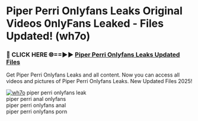 # Piper Perri Onlyfans Leaks Original Videos 0nlyFans Leaked - Files Updated! (wh7o)

<h3>🔴 CLICK HERE 🌐==►► <a href="https://tinyurl.com/2wckxsce" rel="nofollow">Piper Perri Onlyfans Leaks Updated Files</a></h3>

Get Piper Perri Onlyfans Leaks and all content. Now you can access all videos and pictures of Piper Perri Onlyfans Leaks. New Updated Files 2025!

[![wh7o](https://i.imgur.com/AFduVYN.gif)](https://tinyurl.com/2wckxsce)
piper perri onlyfans leak<br>
piper perri anal onlyfans<br>
piper perri onlyfans anal<br>
piper perri onlyfans porn